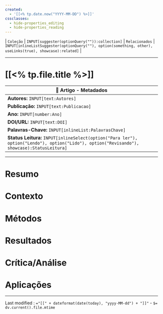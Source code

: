 ```yaml
---
created:
  - '[[<% tp.date.now("YYYY-MM-DD") %>]]'
cssclasses:
  - hide-properties_editing
  - hide-properties_reading
---
```

| `Coleção` | `INPUT[suggester(optionQuery("")):collection]`   | `Relacionados` | `INPUT[inlineListSuggester(optionQuery(""), option(something, other),  useLinks(true), showcase):related]`  |

---
# [[<% tp.file.title %>]] 

|📄 **Artigo - Metadados**|
|---|
|**Autores:** `INPUT[text:Autores]`|
|**Publicação:** `INPUT[text:Publicacao]`|
|**Ano:** `INPUT[number:Ano]`|
|**DOI/URL:** `INPUT[text:DOI]`|
|**Palavras-Chave:** `INPUT[inlineList:PalavrasChave]`|
|**Status Leitura:** `INPUT[inlineSelect(option("Para ler"), option("Lendo"), option("Lido"), option("Revisando"), showcase):StatusLeitura]`|


---

# Resumo

# Contexto

# Métodos

# Resultados

# Crítica/Análise

# Aplicações

---

Last modified :   `="[[" + dateformat(date(today), "yyyy-MM-dd") + "]]"` - `$= dv.current().file.mtime`